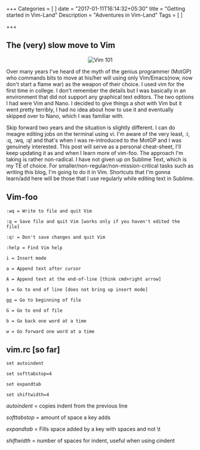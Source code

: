 +++
Categories = [
]
date = "2017-01-11T16:14:32+05:30"
title = "Getting started in Vim-Land"
Description = "Adventures in Vim-Land"
Tags = [
]

+++

## The (very) slow move to Vim

<p style="text-align: center;"><img src="../../img/vim-lotr.jpeg" alt="Vim 101"></p>


Over many years I've heard of the myth of the genius programmer (MotGP) who commands bits to move at his/her will using only Vim/Emacs(now, now don't start a flame war) as the weapon of their choice. I used vim for the first time in college. I don't remember the details but I was basically in an environment that did not support any graphical text editors. The two options I had were Vim and Nano. I decided to give things a shot with Vim but it went pretty terribly, I had no idea about how to use it and eventually skipped over to Nano, which I was familiar with. 

Skip forward two years and the situation is slightly different. I can do meagre editing jobs on the terminal using vi. I'm aware of the very least, :i, :q, :wq, :q! and that's when I was re-introduced to the MotGP and I was genuinely interested. This post will serve as a personal cheat-sheet, I'll keep updating it as and when I learn more of vim-foo. The approach I'm taking is rather non-radical. I have not given up on Sublime Text, which is my TE of choice. For smaller/non-regular/non-mission-critical tasks such as writing this blog, I'm going to do it in Vim. Shortcuts that I'm gonna learn/add here will be those that I use regularly while editing text in Sublime.


## Vim-foo

    :wq = Write to file and quit Vim

    :q = Save file and quit Vim [works only if you haven't edited the file]

    :q! = Don't save changes and quit Vim

    :help = Find Vim help

    i = Insert mode

    a = Append text after cursor

    A = Append text at the end-of-line [think cmd+right arrow]

    $ = Go to end of line [does not bring up insert mode]

    gg = Go to beginning of file

    G = Go to end of file

    b = Go back one word at a time

    w = Go forward one word at a time

## vim.rc [so far]

    set autoindent

    set softtabstop=4

    set expandtab

    set shiftwidth=4

_autoindent_ = copies indent from the previous line

_softtabstop_ = amount of space a <TAB> key adds

_expandtab_ = Fills space added by a <TAB> key with spaces and not \t

_shiftwidth_ = number of spaces for indent, useful when using cindent